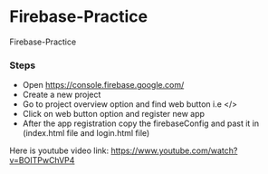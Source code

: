 # Firebase-Practice
Firebase-Practice

### Steps
- Open https://console.firebase.google.com/
- Create a new project
- Go to project overview option and find web button i.e </>
- Click on web button option and register new app
- After the app registration copy the firebaseConfig and past it in (index.html file and login.html file)



Here is youtube video link:
https://www.youtube.com/watch?v=BOITPwChVP4
